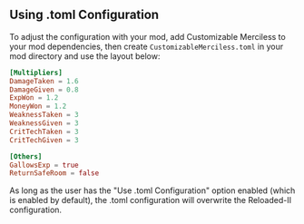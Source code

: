 ## Using .toml Configuration
To adjust the configuration with your mod, add Customizable Merciless to your mod dependencies, then create `CustomizableMerciless.toml` in your mod directory and use the layout below:

```toml
[Multipliers]
DamageTaken = 1.6
DamageGiven = 0.8
ExpWon = 1.2
MoneyWon = 1.2
WeaknessTaken = 3
WeaknessGiven = 3
CritTechTaken = 3
CritTechGiven = 3

[Others]
GallowsExp = true
ReturnSafeRoom = false
```

As long as the user has the "Use .toml Configuration" option enabled (which is enabled by default), the .toml configuration will overwrite the Reloaded-II configuration.
